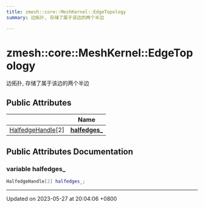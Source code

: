 ```yaml
---
title: zmesh::core::MeshKernel::EdgeTopology
summary: 边拓扑, 存储了属于该边的两个半边 

---
```


# zmesh::core::MeshKernel::EdgeTopology



边拓扑, 存储了属于该边的两个半边 

## Public Attributes

|                | Name           |
| -------------- | -------------- |
| [HalfedgeHandle](Classes/classzmesh_1_1core_1_1_halfedge_handle.md)[2] | **[halfedges_](Classes/structzmesh_1_1core_1_1_mesh_kernel_1_1_edge_topology.md#variable-halfedges-)**  |

## Public Attributes Documentation

### variable halfedges_

```cpp
HalfedgeHandle[2] halfedges_;
```


-------------------------------

Updated on 2023-05-27 at 20:04:06 +0800